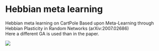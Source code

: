 # Hebbian meta learning
Hebbian meta learning on CartPole
Based upon Meta-Learning through Hebbian Plasticity in Random Networks (arXiv:2007.02686) <br/>
Here a different GA is used than in the paper. <br/>

![](runmodel.gif)

